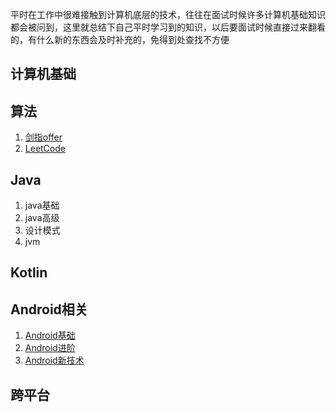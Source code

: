平时在工作中很难接触到计算机底层的技术，往往在面试时候许多计算机基础知识都会被问到，这里就总结下自己平时学习到的知识，以后要面试时候直接过来翻看的，有什么新的东西会及时补充的，免得到处查找不方便

## 计算机基础

## 算法

1. [剑指offer](algorithm/README_剑指offer.md)
2. [LeetCode]()

## Java

1. java基础
2. java高级
3. 设计模式
4. jvm

## Kotlin

## Android相关

1. [Android基础](android/README_Android.md)
2. [Android进阶](android/README_Android.md)
3. [Android新技术](android/README_Android.md)

## 跨平台